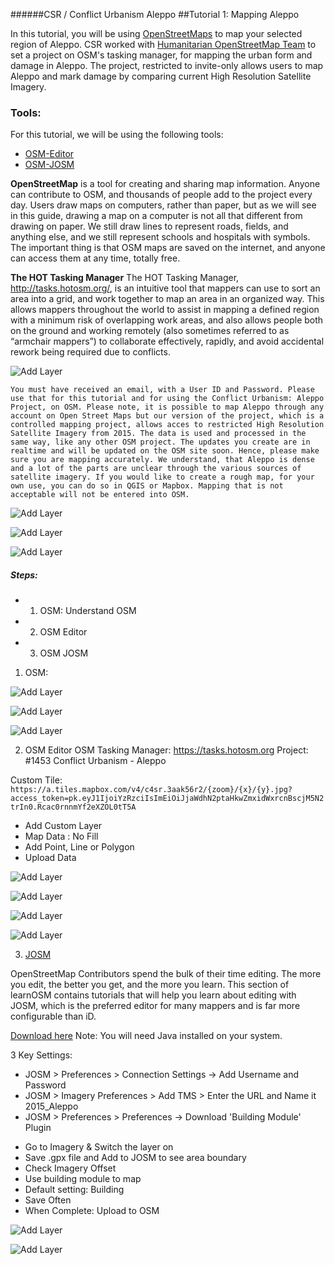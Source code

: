 ######CSR / Conflict Urbanism Aleppo 
##Tutorial 1: Mapping Aleppo

In this tutorial, you will be using [OpenStreetMaps](https://www.openstreetmap.org/#map=13/36.2022/37.1619) to map your selected region of Aleppo. CSR worked with [Humanitarian OpenStreetMap Team](https://hotosm.org/) to set a project on OSM's tasking manager, for mapping the urban form and damage in Aleppo. The project, restricted to invite-only allows users to map Aleppo and mark damage by comparing current High Resolution Satellite Imagery. 

### Tools:
For this tutorial, we will be using the following tools:
* [OSM-Editor](https://www.openstreetmap.org/edit?editor=id#map=13/36.2022/37.1619)
* [OSM-JOSM](https://josm.openstreetmap.de/)

**OpenStreetMap** 
is a tool for creating and sharing map information. Anyone can contribute to OSM, and thousands of people add to the project every day. Users draw maps on computers, rather than paper, but as we will see in this guide, drawing a map on a computer is not all that different from drawing on paper. We still draw lines to represent roads, fields, and anything else, and we still represent schools and hospitals with symbols. The important thing is that OSM maps are saved on the internet, and anyone can access them at any time, totally free.

**The HOT Tasking Manager**
The HOT Tasking Manager, http://tasks.hotosm.org/, is an intuitive tool that mappers can use to sort an area into a grid, and work together to map an area in an organized way. This allows mappers throughout the world to assist in mapping a defined region with a minimum risk of overlapping work areas, and also allows people both on the ground and working remotely (also sometimes referred to as “armchair mappers”) to collaborate effectively, rapidly, and avoid accidental rework being required due to conflicts.

![Add Layer](https://cloud.githubusercontent.com/assets/16892784/12695308/19f32304-c718-11e5-9d5f-c82c538e152d.png)

```
You must have received an email, with a User ID and Password. Please use that for this tutorial and for using the Conflict Urbanism: Aleppo Project, on OSM. Please note, it is possible to map Aleppo through any account on Open Street Maps but our version of the project, which is a controlled mapping project, allows acces to restricted High Resolution Satellite Imagery from 2015. The data is used and processed in the same way, like any other OSM project. The updates you create are in realtime and will be updated on the OSM site soon. Hence, please make sure you are mapping accurately. We understand, that Aleppo is dense and a lot of the parts are unclear through the various sources of satellite imagery. If you would like to create a rough map, for your own use, you can do so in QGIS or Mapbox. Mapping that is not acceptable will not be entered into OSM. 
```
![Add Layer](https://cloud.githubusercontent.com/assets/16892784/12695309/21479de2-c718-11e5-8056-bdc8d58e0925.png)

![Add Layer](https://cloud.githubusercontent.com/assets/16892784/12695311/24f672d8-c718-11e5-9126-546588b1419d.png)

![Add Layer](https://cloud.githubusercontent.com/assets/16892784/12695312/298a57a6-c718-11e5-8347-30e4a7d041b1.png)

##### Steps:
  * 01. OSM: Understand OSM
  * 02. OSM Editor
  * 03. OSM JOSM

01. OSM: 

![Add Layer](https://cloud.githubusercontent.com/assets/16892784/12695305/0dc448ec-c718-11e5-83b4-e1bb56574a98.png)

![Add Layer](https://cloud.githubusercontent.com/assets/16892784/12695304/0dc3d812-c718-11e5-90b6-f4c679e6dfae.png)

![Add Layer](https://cloud.githubusercontent.com/assets/16892784/12695307/11d985dc-c718-11e5-9c88-5b5ad87440af.png)

02. OSM Editor
OSM Tasking Manager: https://tasks.hotosm.org
Project: #1453 Conflict Urbanism - Aleppo

Custom Tile:
`https://a.tiles.mapbox.com/v4/c4sr.3aak56r2/{zoom}/{x}/{y}.jpg?access_token=pk.eyJ1IjoiYzRzciIsImEiOiJjaWdhN2ptaHkwZmxidWxrcnBscjM5N2trIn0.Rcac0rnnmYf2eXZOL0tT5A`

* Add Custom Layer
* Map Data : No Fill
* Add Point, Line or Polygon
* Upload Data

![Add Layer](https://cloud.githubusercontent.com/assets/16892784/12695314/2dee6c4c-c718-11e5-92ff-4eaa8abce905.png)

![Add Layer](https://cloud.githubusercontent.com/assets/16892784/12695315/34481a8e-c718-11e5-9531-540d8231bc85.png)

![Add Layer](https://cloud.githubusercontent.com/assets/16892784/12695320/473a0fe4-c718-11e5-9489-8be057f7d041.png)

![Add Layer](https://cloud.githubusercontent.com/assets/16892784/12695321/4c4dc282-c718-11e5-8d35-c5e897e0d329.png)


03. [JOSM](http://learnosm.org/en/josm/)

OpenStreetMap Contributors spend the bulk of their time editing. The more you edit, the better you get, and the more you learn. This section of learnOSM contains tutorials that will help you learn about editing with JOSM, which is the preferred editor for many mappers and is far more configurable than iD.

[Download here](josm.openstreetmap.de)
Note: You will need Java installed on your system.

3 Key Settings: 
+ JOSM > Preferences > Connection Settings -> Add Username and Password
+ JOSM > Imagery Preferences > Add TMS > Enter the URL and Name it 2015_Aleppo
+ JOSM > Preferences >  Preferences -> Download 'Building Module' Plugin

* Go to Imagery & Switch the layer on
* Save .gpx file and Add to JOSM to see area boundary
* Check Imagery Offset
* Use building module to map
* Default setting: Building
* Save Often
* When Complete: Upload to OSM

![Add Layer](https://cloud.githubusercontent.com/assets/16892784/12695326/63e8d012-c718-11e5-91da-8079382860e9.png)

![Add Layer](https://cloud.githubusercontent.com/assets/16892784/12695318/3ea3ddd8-c718-11e5-972e-93a3097bf3d3.png)

